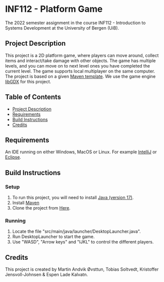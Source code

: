 # INF112 - Platform Game
The 2022 semester assignment in the course INF112 - Introduction to Systems Development at the University of Bergen (UiB).

## Project Description
This project is a 2D platform game, where players can move around, collect items and interact/take damage with other objects. 
The game has multiple levels, and you can move on to next level ones you have completed the current level. 
The game supports local multiplayer on the same computer.
The project is based on a given [Maven template](https://git.app.uib.no/inf112/22v/inf112.22v.libgdx-template.git). 
We use the game engine [libGDX](https://libgdx.com/) for this project.


## Table of Contents
- [Project Description](#project-description)
- [Requirements](#requirements)
- [Build Instructions](#build-instructions)
- [Credits](#credits)

## Requirements
An IDE running on either Windows, MacOS or Linux. For example [IntelliJ](https://www.jetbrains.com/idea/) or [Eclipse](https://www.eclipse.org/ide/).

## Build Instructions

### Setup
1. To run this project, you will need to install [Java (version 17)]().
2. Install [Maven]()
3. Clone the project from [Here](https://git.app.uib.no/grabbane/inf112.22v.libgdx-template.git).
### Running
1. Locate the file "src/main/java/launcher/DesktopLauncher.java".
2. Run DesktopLauncher to start the game.
3. Use "WASD", "Arrow keys" and "IJKL" to control the different players.

## Credits
This project is created by Martin Andvik Øvsttun, Tobias Soltvedt, Kristoffer Jensvoll-Johnsen & Espen Lade Kalvatn.